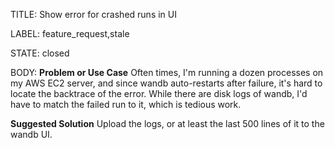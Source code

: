 TITLE:
Show error for crashed runs in UI

LABEL:
feature_request,stale

STATE:
closed

BODY:
**Problem or Use Case**
Often times, I'm running a dozen processes on my AWS EC2 server, and since wandb auto-restarts after failure, it's hard to locate the backtrace of the error. While there are disk logs of wandb, I'd have to match the failed run to it, which is tedious work.

**Suggested Solution**
Upload the logs, or at least the last 500 lines of it to the wandb UI. 



